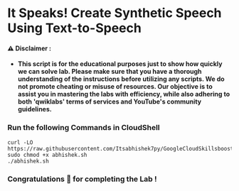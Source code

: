#  It Speaks! Create Synthetic Speech Using Text-to-Speech


#### ⚠️ Disclaimer :
- **This script is for the educational purposes just to show how quickly we can solve lab. Please make sure that you have a thorough understanding of the instructions before utilizing any scripts. We do not promote cheating or  misuse of resources. Our objective is to assist you in mastering the labs with efficiency, while also adhering to both 'qwiklabs' terms of services and YouTube's community guidelines.**

### Run the following Commands in CloudShell 

```
curl -LO https://raw.githubusercontent.com/Itsabhishek7py/GoogleCloudSkillsboost/refs/heads/main/It%20Speaks%20Create%20Synthetic%20Speech%20Using%20Text%20to%20Speech/abhishek.sh
sudo chmod +x abhishek.sh
./abhishek.sh
```

### Congratulations 🎉 for completing the Lab !
